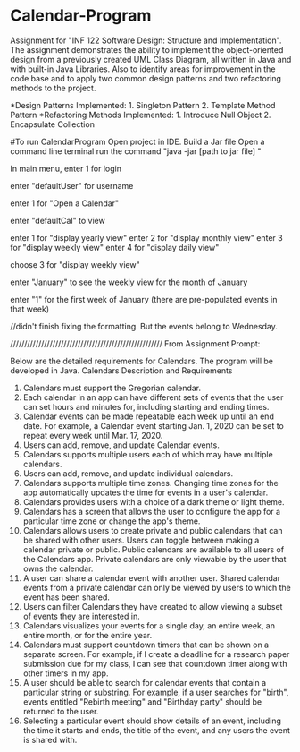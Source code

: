 # Calendar-Program
Assignment for "INF 122 Software Design: Structure and Implementation". The assignment demonstrates the ability to implement the object-oriented design from a previously created UML Class Diagram, all written in Java and with built-in Java Libraries. Also to identify areas for improvement in the code base and to apply two common design patterns and two refactoring methods to the project.

  *Design Patterns Implemented:
       1. Singleton Pattern
       2. Template Method Pattern
  *Refactoring Methods Implemented:
       1. Introduce Null Object
       2. Encapsulate Collection


#To run CalendarProgram
Open project in IDE.
Build a Jar file
Open a command line terminal
  run the command "java -jar [path to jar file] "


  In main menu, enter 1 for login

  enter "defaultUser" for username

  enter 1 for "Open a Calendar"

  enter "defaultCal" to view

  enter 1 for "display yearly view"
  enter 2 for "display monthly view"
  enter 3 for "display weekly view"
  enter 4 for "display daily view"

  choose 3 for "display weekly view"

  enter "January" to see the weekly view for the month of January

  enter "1" for the first week of January (there are pre-populated events in that week)

  //didn't finish fixing the formatting. But the events belong to Wednesday.  



//////////////////////////////////////////////////////
From Assignment Prompt:

Below are the detailed requirements for Calendars. The program will be developed in Java.
Calendars Description and Requirements
1.	Calendars must support the Gregorian calendar.
2.	Each calendar in an app can have different sets of events that the user can set hours and minutes for, including starting and ending times.
3.	Calendar events can be made repeatable each week up until an end date. For example, a Calendar event starting Jan. 1, 2020 can be set to repeat every week until Mar. 17, 2020.
4.	Users can add, remove, and update Calendar events.
5.	Calendars supports multiple users each of which may have multiple calendars.
6.	Users can add, remove, and update individual calendars.
7.	Calendars supports multiple time zones. Changing time zones for the app automatically updates the time for events in a user's calendar.
8.	Calendars provides users with a choice of a dark theme or light theme.
9.	Calendars has a screen that allows the user to configure the app for a particular time zone or change the app's theme.
10.	Calendars allows users to create private and public calendars that can be shared with other users. Users can toggle between making a calendar private or public. Public calendars are available to all users of the Calendars app. Private calendars are only viewable by the user that owns the calendar.
11.	A user can share a calendar event with another user. Shared calendar events from a private calendar can only be viewed by users to which the event has been shared.
12.	Users can filter Calendars they have created to allow viewing a subset of events they are interested in.
13.	Calendars visualizes your events for a single day, an entire week, an entire month, or for the entire year.
14.	Calendars must support countdown timers that can be shown on a separate screen. For example, if I create a deadline for a research paper submission due for my class, I can see that countdown timer along with other timers in my app.
15.	A user should be able to search for calendar events that contain a particular string or substring. For example, if a user searches for "birth", events entitled "Rebirth meeting" and "Birthday party" should be returned to the user.
16.	Selecting a particular event should show details of an event, including the time it starts and ends, the title of the event, and any users the event is shared with.  
